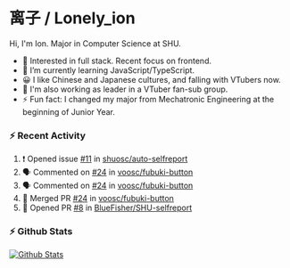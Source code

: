 # 离子 / Lonely_ion

Hi, I'm Ion. Major in Computer Science at SHU.

+ 🧐 Interested in full stack. Recent focus on frontend.
+ 🌱 I’m currently learning JavaScript/TypeScript.
+ 😀 I like Chinese and Japanese cultures, and falling with VTubers now.
+ 🔭 I'm also working as leader in a VTuber fan-sub group.
+ ⚡ Fun fact: I changed my major from Mechatronic Engineering at the beginning of Junior Year.

### :zap: Recent Activity
<!--START_SECTION:activity-->
1. ❗️ Opened issue [#11](https://github.com/shuosc/auto-selfreport/issues/11) in [shuosc/auto-selfreport](https://github.com/shuosc/auto-selfreport)
2. 🗣 Commented on [#24](https://github.com/voosc/fubuki-button/issues/24) in [voosc/fubuki-button](https://github.com/voosc/fubuki-button)
3. 🗣 Commented on [#24](https://github.com/voosc/fubuki-button/issues/24) in [voosc/fubuki-button](https://github.com/voosc/fubuki-button)
4. 🎉 Merged PR [#24](https://github.com/voosc/fubuki-button/pull/24) in [voosc/fubuki-button](https://github.com/voosc/fubuki-button)
5. 💪 Opened PR [#8](https://github.com/BlueFisher/SHU-selfreport/pull/8) in [BlueFisher/SHU-selfreport](https://github.com/BlueFisher/SHU-selfreport)
<!--END_SECTION:activity-->

### :zap: Github Stats

[![Github Stats](https://github-readme-stats.vercel.app/api?username=lonelyion)](https://github.com/anuraghazra/github-readme-stats)

